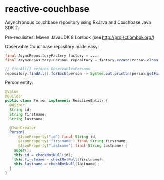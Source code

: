 # reactive-couchbase

Asynchronous couchbase repository using RxJava and Couchbase Java SDK 2.

Pre-requisites:
Maven
Java JDK 8
Lombok (see http://projectlombok.org/)

Observable Couchbase repository made easy:
```java
final AsyncRepositoryFactory factory = ...;
final AsyncRepository<Person> repository = factory.create(Person.class);

// findAll() returns Observable<Person>
repository.findAll().forEach(person -> System.out.println(person.getFirstname()));
```

Person entity:
```java
@Value
@Builder
public class Person implements ReactiveEntity {
  @Wither
  String id;
  String firstname;
  String lastname;

  @JsonCreator
  Person(
      @JsonProperty("id") final String id,
      @JsonProperty("firstname") final String firstname,
      @JsonProperty("lastname") final String lastname) {
    super();
    this.id = checkNotNull(id);
    this.firstname = checkNotNull(firstname);
    this.lastname = checkNotNull(lastname);
  }
}
```
